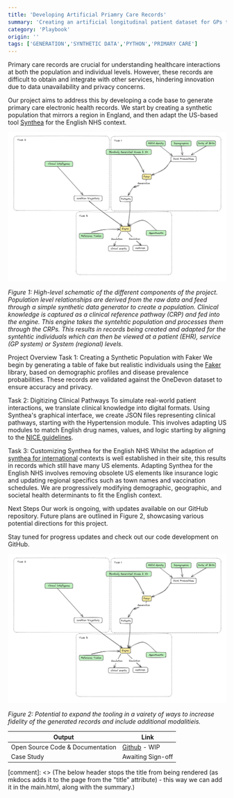 ```yaml
---
title: 'Developing Artificial Priamry Care Records'
summary: 'Creating an artificial longitudinal patient dataset for GPs to trial new technologies in an artificial GP environment.'
category: 'Playbook'
origin: ''
tags: ['GENERATION','SYNTHETIC DATA','PYTHON','PRIMARY CARE']
---
```


Primary care records are crucial for understanding healthcare interactions at both the population and individual levels. However, these records are difficult to obtain and integrate with other services, hindering innovation due to data unavailability and privacy concerns.

Our project aims to address this by developing a code base to generate primary care electronic health records. We start by creating a synthetic population that mirrors a region in England, and then adapt the US-based tool [Synthea](https://github.com/synthetichealth/synthea) for the English NHS context.

![](../images/swpc_simple.png)
<p align="left">
    <em>Figure 1: High-level schematic of the different components of the project. Population level relationships are derived from the raw data and feed through a simple synthetic data generator to create a population. Clinical knowledge is captured as a clinical reference pathway (CRP) and fed into the engine. This engine takes the syntehtic population and processes them through the CRPs. This results in records being created and adapted for the syntehtic individuals which can then be viewed at a patient (EHR), service (GP system) or System (regional) levels.</em>
</p>


Project Overview Task 1: Creating a Synthetic Population with Faker We begin by generating a table of fake but realistic individuals using the [Faker](https://faker.readthedocs.io/en/master/) library, based on demographic profiles and disease prevalence probabilities. These records are validated against the OneDevon dataset to ensure accuracy and privacy.

Task 2: Digitizing Clinical Pathways To simulate real-world patient interactions, we translate clinical knowledge into digital formats. Using Synthea's graphical interface, we create JSON files representing clinical pathways, starting with the Hypertension module. This involves adapting US modules to match English drug names, values, and logic starting by aligning to the [NICE guidelines](https://www.nice.org.uk/guidance/NG136).

Task 3: Customizing Synthea for the English NHS Whilst the adaption of [synthea for international](https://github.com/synthetichealth/synthea-international) contexts is well established in their site, this results in records which still have many US elements. Adapting Synthea for the English NHS involves removing obsolete US elements like insurance logic and updating regional specifics such as town names and vaccination schedules. We are progressively modifying demographic, geographic, and societal health determinants to fit the English context.

Next Steps Our work is ongoing, with updates available on our GitHub repository. Future plans are outlined in Figure 2, showcasing various potential directions for this project.

Stay tuned for progress updates and check out our code development on GitHub.

![](../images/swpc_simple.png)
<p align="left">
    <em>Figure 2: Potential to expand the tooling in a vairety of ways to increase fidelity of the generated records and include additional modalitieis.</em>
</p>


Output|Link
---|---
Open Source Code & Documentation|[Github](https://github.com/nhsengland/swpc_synthea) - WIP
Case Study| Awaiting Sign-off

[comment]: <> (The below header stops the title from being rendered (as mkdocs adds it to the page from the "title" attribute) - this way we can add it in the main.html, along with the summary.)
